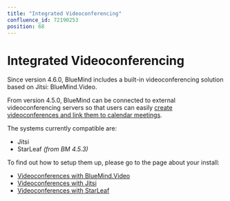 ```yaml
---
title: "Integrated Videoconferencing"
confluence_id: 72190253
position: 68
---
```

# Integrated Videoconferencing


Since version 4.6.0, BlueMind includes a built-in videoconferencing solution based on Jitsi: BlueMind.Video.

From version 4.5.0, BlueMind can be connected to external videoconferencing servers so that users can easily [create videoconferences and link them to calendar meetings](/Guide_de_l_utilisateur/L_agenda/Lier_une_visioconférence_à_un_événement/).

The systems currently compatible are:

- Jitsi
- StarLeaf *(from BM 4.5.3)*


To find out how to setup them up, please go to the page about your install:


- [Videoconferences with BlueMind.Video](/Guide_de_l_administrateur/Configuration/Visioconférence_intégrée/Visioconférences_avec_BlueMind_Video/)
- [Videoconferences with Jitsi](/Guide_de_l_administrateur/Configuration/Visioconférence_intégrée/Visioconférences_avec_Jitsi/)
- [Videoconferences with StarLeaf](/Guide_de_l_administrateur/Configuration/Visioconférence_intégrée/Visioconferences_avec_StarLeaf/)


